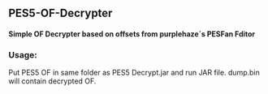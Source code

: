 ## PES5-OF-Decrypter
#### Simple OF Decrypter based on offsets from purplehaze`s PESFan Fditor

### Usage:
Put PES5 OF in same folder as PES5 Decrypt.jar and run JAR file.
dump.bin will contain decrypted OF.

